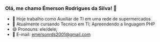 ### Olá, me chamo Émerson Rodrigues da Silva! 👋


- 🔭 Hoje trabalho como Auxiliar de TI em uma rede de supermercados
- 🌱 Atualmente cursando Tecnico em TI; Apreendendo a linguagem PHP
- 😄 Pronouns: ele/dele;
- :email: E-mail: emersonrds2001@gmail.com
